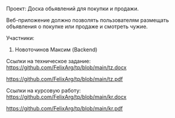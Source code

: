 Проект: Доска обьявлений для покупки и продажи.

Веб-приложение должно позволять пользователям размещать объявления о покупке или продаже и смотреть чужие.

Участники:
1) Новоточинов Максим (Backend)

Ссылки на техническое задание:
https://github.com/FelixArg/tp/blob/main/tz.docx

https://github.com/FelixArg/tp/blob/main/tz.pdf

Ссылки на курсовую работу:
https://github.com/FelixArg/tp/blob/main/kr.docx

https://github.com/FelixArg/tp/blob/main/kr.pdf
